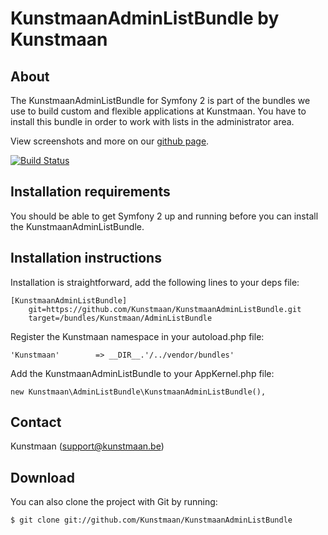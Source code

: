 KunstmaanAdminListBundle by Kunstmaan
=================================

About
-----
The KunstmaanAdminListBundle for Symfony 2 is part of the bundles we use to build custom and flexible applications at Kunstmaan.
You have to install this bundle in order to work with lists in the administrator area.

View screenshots and more on our [github page](http://kunstmaan.github.com/KunstmaanAdminListBundle).

[![Build Status](https://secure.travis-ci.org/Kunstmaan/KunstmaanAdminListBundle.png?branch=master)](http://travis-ci.org/Kunstmaan/KunstmaanAdminListBundle)


Installation requirements
-------------------------
You should be able to get Symfony 2 up and running before you can install the KunstmaanAdminListBundle.

Installation instructions
-------------------------
Installation is straightforward, add the following lines to your deps file:

```
[KunstmaanAdminListBundle]
    git=https://github.com/Kunstmaan/KunstmaanAdminListBundle.git
    target=/bundles/Kunstmaan/AdminListBundle
```

Register the Kunstmaan namespace in your autoload.php file:

```
'Kunstmaan'        => __DIR__.'/../vendor/bundles'
```

Add the KunstmaanAdminListBundle to your AppKernel.php file:

```
new Kunstmaan\AdminListBundle\KunstmaanAdminListBundle(),
```

Contact
-------
Kunstmaan (support@kunstmaan.be)

Download
--------
You can also clone the project with Git by running:

```
$ git clone git://github.com/Kunstmaan/KunstmaanAdminListBundle
```